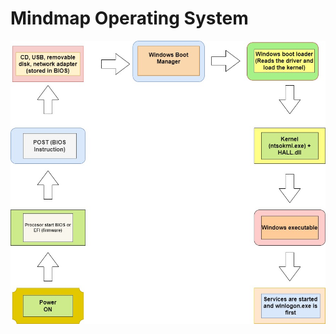 # Mindmap Operating System

![alt text](https://github.com/febiana0/SysOP24-3123521013/blob/main/Diagram%20Tanpa%20Judul.jpg?raw=true)
